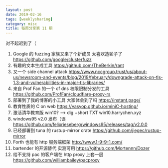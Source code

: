 ```yaml
---
layout: post
date: 2019-02-16
tags: [weeklysharing]
category: misc
title: 每周分享第 11 期
---
```


对不起迟到了（

1. Google 的 fuzzing 家族又来了个新成员 太喜欢造轮子了 https://github.com/google/clusterfuzz
2. 有趣的文本生成工具 https://github.com/TheBerkin/rant
3. 又一个 side channel attack https://www.nccgroup.trust/us/about-us/newsroom-and-events/blog/2019/february/downgrade-attack-on-tls-1.3-and-vulnerabilities-in-major-tls-libraries/
4. 来自 Prof Fan 的一个 cf dns 权限限制分发的工具 https://github.com/ProfFan/cloudflare-proxy-rs
5. 部署到了我的博客的小工具 大家体会到了吗 https://instant.page/
6. 教育性质的 C on web https://vasyop.github.io/miniC-hosting/
7. 激活清华教育版 win10? --> dig +short TXT win10.harrychen.xyz
8. windows95 v2.0 发布（误 https://github.com/felixrieseberg/windows95/releases/tag/v2.0.0
9. 已经部署到 tuna 的 rustup-mirror crate https://github.com/jiegec/rustup-mirror
10. Forth 也能有 http 服务端框架 http://www.1-9-9-1.com/
11. bartender 的开源替代 实测可用 https://github.com/Mortennn/Dozer
12. 给不支持 pac 的客户端在 http proxy 上套一层 https://github.com/williambailey/pacproxy
